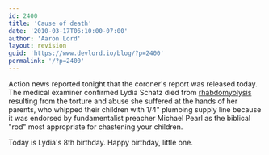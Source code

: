 ```yaml
---
id: 2400
title: 'Cause of death'
date: '2010-03-17T06:10:00-07:00'
author: 'Aaron Lord'
layout: revision
guid: 'https://www.devlord.io/blog/?p=2400'
permalink: '/?p=2400'
---
```


Action news <span class="removed_link" title="http://www.khsltv.com/content/localnews/story/New-information-on-alleged-beating-death-of/jbF3C2lmaUimUdY16v5x6A.cspx">reported</span> tonight that the coroner's report was released today.  The medical examiner confirmed Lydia Schatz died from <a href="http://en.wikipedia.org/wiki/Rhabdomyolysis">rhabdomyolysis</a> resulting from the torture and abuse she suffered at the hands of her parents, who whipped their children with 1/4" plumbing supply line because it was endorsed by fundamentalist preacher Michael Pearl as the biblical "rod" most appropriate for chastening your children.

Today is Lydia's 8th birthday.  Happy birthday, little one.